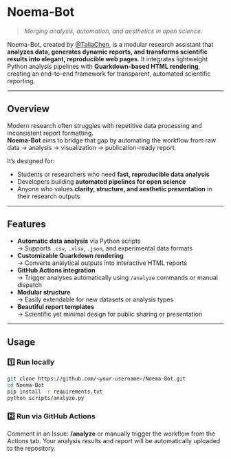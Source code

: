 # Noema-Bot

> *Merging analysis, automation, and aesthetics in open science.*

Noema-Bot, created by [@TaliaChen](https://github.com/chentalia317-alt), is a modular research assistant that **analyzes data, generates dynamic reports, and transforms scientific results into elegant, reproducible web pages**.
It integrates lightweight Python analysis pipelines with **Quarkdown-based HTML rendering**, creating an end-to-end framework for transparent, automated scientific reporting.

---

## Overview

Modern research often struggles with repetitive data processing and inconsistent report formatting.  
**Noema-Bot** aims to bridge that gap by automating the workflow from raw data → analysis → visualization → publication-ready report.

It’s designed for:
- Students or researchers who need **fast, reproducible data analysis**
- Developers building **automated pipelines for open science**
- Anyone who values **clarity, structure, and aesthetic presentation** in their research outputs

---

## Features

- **Automatic data analysis** via Python scripts  
  → Supports `.csv`, `.xlsx`, `.json`, and experimental data formats  
- **Customizable Quarkdown rendering**  
  → Converts analytical outputs into interactive HTML reports  
- **GitHub Actions integration**  
  → Trigger analyses automatically using `/analyze` commands or manual dispatch  
- **Modular structure**  
  → Easily extendable for new datasets or analysis types  
- **Beautiful report templates**  
  → Scientific yet minimal design for public sharing or presentation  

---

## Usage

### 1️⃣ Run locally
```bash
git clone https://github.com/<your-username>/Noema-Bot.git
cd Noema-Bot
pip install -r requirements.txt
python scripts/analyze.py
```


### 2️⃣ Run via GitHub Actions
Comment in an Issue:
**/analyze**
or manually trigger the workflow from the Actions tab.
Your analysis results and report will be automatically uploaded to the repository.

